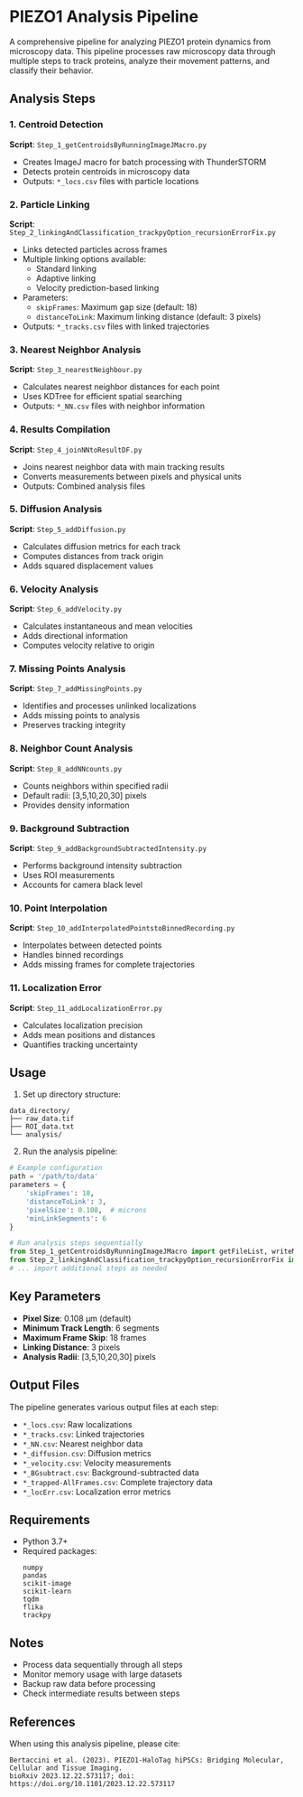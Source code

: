 # PIEZO1 Analysis Pipeline

A comprehensive pipeline for analyzing PIEZO1 protein dynamics from microscopy data. This pipeline processes raw microscopy data through multiple steps to track proteins, analyze their movement patterns, and classify their behavior.

## Analysis Steps

### 1. Centroid Detection
**Script**: `Step_1_getCentroidsByRunningImageJMacro.py`
- Creates ImageJ macro for batch processing with ThunderSTORM
- Detects protein centroids in microscopy data
- Outputs: `*_locs.csv` files with particle locations

### 2. Particle Linking
**Script**: `Step_2_linkingAndClassification_trackpyOption_recursionErrorFix.py`
- Links detected particles across frames
- Multiple linking options available:
  - Standard linking
  - Adaptive linking
  - Velocity prediction-based linking
- Parameters:
  - `skipFrames`: Maximum gap size (default: 18)
  - `distanceToLink`: Maximum linking distance (default: 3 pixels)
- Outputs: `*_tracks.csv` files with linked trajectories

### 3. Nearest Neighbor Analysis
**Script**: `Step_3_nearestNeighbour.py`
- Calculates nearest neighbor distances for each point
- Uses KDTree for efficient spatial searching
- Outputs: `*_NN.csv` files with neighbor information

### 4. Results Compilation
**Script**: `Step_4_joinNNtoResultDF.py`
- Joins nearest neighbor data with main tracking results
- Converts measurements between pixels and physical units
- Outputs: Combined analysis files

### 5. Diffusion Analysis
**Script**: `Step_5_addDiffusion.py`
- Calculates diffusion metrics for each track
- Computes distances from track origin
- Adds squared displacement values

### 6. Velocity Analysis
**Script**: `Step_6_addVelocity.py`
- Calculates instantaneous and mean velocities
- Adds directional information
- Computes velocity relative to origin

### 7. Missing Points Analysis
**Script**: `Step_7_addMissingPoints.py`
- Identifies and processes unlinked localizations
- Adds missing points to analysis
- Preserves tracking integrity

### 8. Neighbor Count Analysis
**Script**: `Step_8_addNNcounts.py`
- Counts neighbors within specified radii
- Default radii: [3,5,10,20,30] pixels
- Provides density information

### 9. Background Subtraction
**Script**: `Step_9_addBackgroundSubtractedIntensity.py`
- Performs background intensity subtraction
- Uses ROI measurements
- Accounts for camera black level

### 10. Point Interpolation
**Script**: `Step_10_addInterpolatedPointstoBinnedRecording.py`
- Interpolates between detected points
- Handles binned recordings
- Adds missing frames for complete trajectories

### 11. Localization Error
**Script**: `Step_11_addLocalizationError.py`
- Calculates localization precision
- Adds mean positions and distances
- Quantifies tracking uncertainty

## Usage

1. Set up directory structure:
```
data_directory/
├── raw_data.tif
├── ROI_data.txt
└── analysis/
```

2. Run the analysis pipeline:
```python
# Example configuration
path = '/path/to/data'
parameters = {
    'skipFrames': 18,
    'distanceToLink': 3,
    'pixelSize': 0.108,  # microns
    'minLinkSegments': 6
}

# Run analysis steps sequentially
from Step_1_getCentroidsByRunningImageJMacro import getFileList, writeMacro
from Step_2_linkingAndClassification_trackpyOption_recursionErrorFix import linkFilesNoFlika
# ... import additional steps as needed
```

## Key Parameters

- **Pixel Size**: 0.108 μm (default)
- **Minimum Track Length**: 6 segments
- **Maximum Frame Skip**: 18 frames
- **Linking Distance**: 3 pixels
- **Analysis Radii**: [3,5,10,20,30] pixels

## Output Files

The pipeline generates various output files at each step:

- `*_locs.csv`: Raw localizations
- `*_tracks.csv`: Linked trajectories
- `*_NN.csv`: Nearest neighbor data
- `*_diffusion.csv`: Diffusion metrics
- `*_velocity.csv`: Velocity measurements
- `*_BGsubtract.csv`: Background-subtracted data
- `*_trapped-AllFrames.csv`: Complete trajectory data
- `*_locErr.csv`: Localization error metrics

## Requirements

- Python 3.7+
- Required packages:
  ```
  numpy
  pandas
  scikit-image
  scikit-learn
  tqdm
  flika
  trackpy
  ```

## Notes

- Process data sequentially through all steps
- Monitor memory usage with large datasets
- Backup raw data before processing
- Check intermediate results between steps

## References

When using this analysis pipeline, please cite:
```
Bertaccini et al. (2023). PIEZO1-HaloTag hiPSCs: Bridging Molecular, Cellular and Tissue Imaging. 
bioRxiv 2023.12.22.573117; doi: https://doi.org/10.1101/2023.12.22.573117
```
